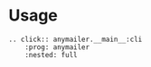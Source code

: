 # Usage

```{eval-rst}
.. click:: anymailer.__main__:cli
    :prog: anymailer
    :nested: full
```
